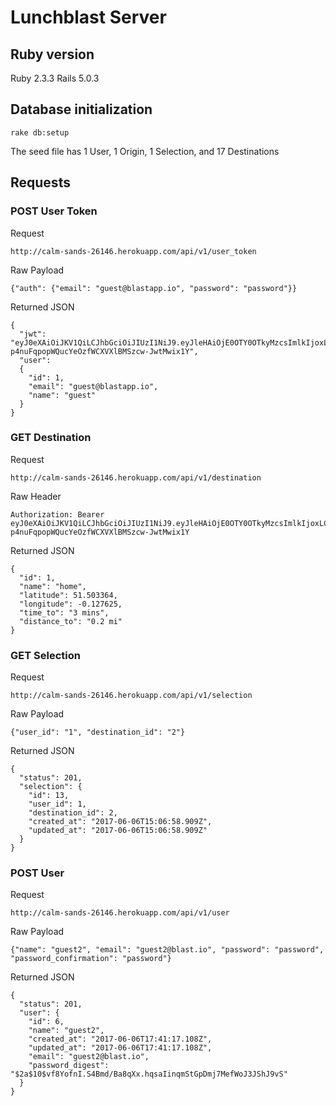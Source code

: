 # Lunchblast Server

## Ruby version
Ruby 2.3.3
Rails 5.0.3

## Database initialization
	rake db:setup

The seed file has 1 User, 1 Origin, 1 Selection, and 17 Destinations

## Requests

### POST User Token

Request

	http://calm-sands-26146.herokuapp.com/api/v1/user_token

Raw Payload

	{"auth": {"email": "guest@blastapp.io", "password": "password"}}

Returned JSON

	{
	  "jwt": "eyJ0eXAiOiJKV1QiLCJhbGciOiJIUzI1NiJ9.eyJleHAiOjE0OTY0OTkyMzcsImlkIjoxLCJlbWFpbCI6Imd1ZXN0QGJsYXN0YXBwLmlvIn0.U2-p4nuFqpopWQucYeOzfWCXVXlBMSzcw-JwtMwix1Y",
	  "user": 
	  {
		"id": 1,
		"email": "guest@blastapp.io",
		"name": "guest"
	  }
	}

### GET Destination

Request

	http://calm-sands-26146.herokuapp.com/api/v1/destination

Raw Header

	Authorization: Bearer eyJ0eXAiOiJKV1QiLCJhbGciOiJIUzI1NiJ9.eyJleHAiOjE0OTY0OTkyMzcsImlkIjoxLCJlbWFpbCI6Imd1ZXN0QGJsYXN0YXBwLmlvIn0.U2-p4nuFqpopWQucYeOzfWCXVXlBMSzcw-JwtMwix1Y

Returned JSON

	{
	  "id": 1,
	  "name": "home",
	  "latitude": 51.503364,
	  "longitude": -0.127625,
	  "time_to": "3 mins",
	  "distance_to": "0.2 mi"
	}

### GET Selection

Request

	http://calm-sands-26146.herokuapp.com/api/v1/selection

Raw Payload

	{"user_id": "1", "destination_id": "2"}

Returned JSON

	{
	  "status": 201,
	  "selection": {
	    "id": 13,
		"user_id": 1,
		"destination_id": 2,
		"created_at": "2017-06-06T15:06:58.909Z",
		"updated_at": "2017-06-06T15:06:58.909Z"
	  }
	}

### POST User

Request

	http://calm-sands-26146.herokuapp.com/api/v1/user

Raw Payload

	{"name": "guest2", "email": "guest2@blast.io", "password": "password", "password_confirmation": "password"}

Returned JSON

	{
	  "status": 201,
	  "user": {
	    "id": 6,
		"name": "guest2",
		"created_at": "2017-06-06T17:41:17.108Z",
		"updated_at": "2017-06-06T17:41:17.108Z",
		"email": "guest2@blast.io",
		"password_digest": "$2a$10$vf8YofnI.S4Bmd/Ba8qXx.hqsaIinqmStGpDmj7MefWoJ3JShJ9vS"
	  }
	}